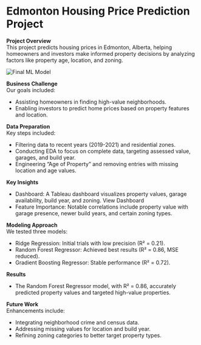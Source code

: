 # Edmonton Housing Price Prediction Project

**Project Overview**<br>
This project predicts housing prices in Edmonton, Alberta, helping homeowners and investors make informed property decisions by analyzing factors like property age, location, and zoning.

![Final ML Model](https://github.com/Shanabunga/Edmonton_Housing_Price_Prediction_Project/assets/67124092/2ae4ed41-de76-4555-bf95-fef97665078e)

**Business Challenge**<br>
Our goals included:
- Assisting homeowners in finding high-value neighborhoods.
- Enabling investors to predict home prices based on property features and location.

**Data Preparation**<br>
Key steps included:
- Filtering data to recent years (2019-2021) and residential zones.
- Conducting EDA to focus on complete data, targeting assessed value, garages, and build year.
- Engineering “Age of Property” and removing entries with missing location and age values.

**Key Insights**<br>
- Dashboard: A Tableau dashboard visualizes property values, garage availability, build year, and zoning. View Dashboard
- Feature Importance: Notable correlations include property value with garage presence, newer build years, and certain zoning types.

**Modeling Approach**<br>
We tested three models:
- Ridge Regression: Initial trials with low precision (R² = 0.21).
- Random Forest Regressor: Achieved best results (R² = 0.86, MSE reduced).
- Gradient Boosting Regressor: Stable performance (R² = 0.72).

**Results**<br>
 - The Random Forest Regressor model, with R² = 0.86, accurately predicted property values and targeted high-value properties.

**Future Work**<br>
Enhancements include:
- Integrating neighborhood crime and census data.
- Addressing missing values for location and build year.
- Refining zoning categories to better target property types.
